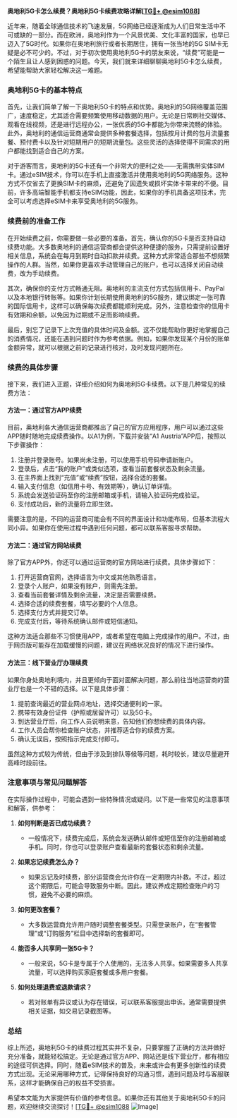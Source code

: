 **奥地利5G卡怎么续费？奥地利5G卡续费攻略详解[[TG💪+ @esim1088](https://t.me/s/esim1088)]**

近年来，随着全球通信技术的飞速发展，5G网络已经逐渐成为人们日常生活中不可或缺的一部分。而在欧洲，奥地利作为一个风景优美、文化丰富的国家，也早已迈入了5G时代。如果你在奥地利旅行或者长期居住，拥有一张当地的5G SIM卡无疑是必不可少的。不过，对于初次使用奥地利5G卡的朋友来说，“续费”可能是一个陌生且让人感到困惑的问题。今天，我们就来详细聊聊奥地利5G卡怎么续费，希望能帮助大家轻松解决这一难题。

### 奥地利5G卡的基本特点

首先，让我们简单了解一下奥地利5G卡的特点和优势。奥地利的5G网络覆盖范围广，速度稳定，尤其适合需要频繁使用移动数据的用户。无论是日常刷社交媒体、观看在线视频，还是进行远程办公，一张优质的5G卡都能为你带来流畅的体验。此外，奥地利的通信运营商通常会提供多种套餐选择，包括按月计费的包月流量套餐、预付费卡以及针对短期用户的短期流量包。这些灵活的选择使得不同需求的用户都能找到适合自己的方案。

对于游客而言，奥地利的5G卡还有一个非常大的便利之处——无需携带实体SIM卡。通过eSIM技术，你可以在手机上直接激活并使用奥地利的5G网络服务。这种方式不仅省去了更换SIM卡的麻烦，还避免了因遗失或损坏实体卡带来的不便。目前，许多高端智能手机都支持eSIM功能，因此，如果你的手机具备这项技术，完全可以考虑选择eSIM卡来享受奥地利的5G服务。

### 续费前的准备工作

在开始续费之前，你需要做一些必要的准备。首先，确认你的5G卡是否支持自动续费功能。大多数奥地利的通信运营商都会提供这种便捷的服务，只需提前设置好相关信息，系统会在每月到期时自动扣款并续费。这种方式非常适合那些不想频繁操作的人群。当然，如果你更喜欢手动管理自己的账户，也可以选择关闭自动续费，改为手动续费。

其次，确保你的支付方式畅通无阻。奥地利的主流支付方式包括信用卡、PayPal以及本地银行转账等。如果你计划长期使用奥地利的5G服务，建议绑定一张可靠的国际信用卡，这样可以确保每次续费都能顺利完成。另外，注意检查你的信用卡有效期和余额，以免因为过期或不足而影响续费。

最后，别忘了记录下上次充值的具体时间及金额。这不仅能帮助你更好地掌握自己的消费情况，还能在遇到问题时作为参考依据。例如，如果你发现某个月份的账单金额异常，就可以根据之前的记录进行核对，及时发现问题所在。

### 续费的具体步骤

接下来，我们进入正题，详细介绍如何为奥地利5G卡续费。以下是几种常见的续费方法：

#### 方法一：通过官方APP续费

目前，奥地利各大通信运营商都推出了自己的官方应用程序，用户可以通过这些APP随时随地完成续费操作。以A1为例，下载并安装“A1 Austria”APP后，按照以下步骤操作：

1. 注册并登录账号。如果尚未注册，可以使用手机号码申请新账户。
2. 登录后，点击“我的账户”或类似选项，查看当前套餐状态及剩余流量。
3. 在主界面上找到“充值”或“续费”按钮，选择合适的套餐。
4. 输入支付信息（如信用卡号、有效期等），确认订单详情。
5. 系统会发送验证码至你的注册邮箱或手机，请输入验证码完成验证。
6. 支付成功后，新的流量将立即生效。

需要注意的是，不同的运营商可能会有不同的界面设计和功能布局，但基本流程大同小异。如果你在使用过程中遇到任何问题，都可以联系客服寻求帮助。

#### 方法二：通过官方网站续费

除了官方APP外，你还可以通过运营商的官方网站进行续费。具体步骤如下：

1. 打开运营商官网，选择语言为中文或其他熟悉语言。
2. 登录个人账户，如果没有账户，则需先注册。
3. 查看当前套餐详情及剩余流量，决定是否需要续费。
4. 选择合适的续费套餐，填写必要的个人信息。
5. 选择支付方式并提交订单。
6. 完成支付后，等待系统确认邮件或短信通知。

这种方法适合那些不习惯使用APP，或者希望在电脑上完成操作的用户。不过，由于网页版可能存在加载缓慢的问题，建议在网络状况良好的情况下进行操作。

#### 方法三：线下营业厅办理续费

如果你身处奥地利境内，并且更倾向于面对面解决问题，那么前往当地运营商的营业厅也是一个不错的选择。以下是具体步骤：

1. 提前查询最近的营业网点地址，选择交通便利的一家。
2. 携带有效身份证件（护照或居留许可）以及5G卡。
3. 到达营业厅后，向工作人员说明来意，告知他们你想续费的具体内容。
4. 工作人员会帮你检查账户状态，并推荐适合你的续费方案。
5. 确认无误后，按照指示完成支付即可。

虽然这种方式较为传统，但由于涉及到排队等候等问题，耗时较长，建议尽量避开高峰时段前往。

### 注意事项与常见问题解答

在实际操作过程中，可能会遇到一些特殊情况或疑问。以下是一些常见的注意事项和解答，供参考：

1. **如何判断是否已成功续费？**
   - 一般情况下，续费完成后，系统会发送确认邮件或短信至你的注册邮箱或手机。同时，你也可以登录账户查看最新的套餐状态和剩余流量。

2. **如果忘记续费怎么办？**
   - 如果忘记及时续费，部分运营商会允许你在一定期限内补救。不过，超过这个期限后，可能会导致服务中断。因此，建议养成定期检查账户的习惯，避免不必要的麻烦。

3. **如何更改套餐？**
   - 大多数运营商允许用户随时调整套餐类型。只需登录账户，在“套餐管理”或“订购服务”栏目中选择新的套餐即可。

4. **能否多人共享同一张5G卡？**
   - 一般来说，5G卡是专属于个人使用的，无法多人共享。如果需要多人共享流量，可以选择购买家庭套餐或多用户套餐。

5. **如何处理退费或退款请求？**
   - 若对账单有异议或认为存在错误，可以联系客服提出申诉。通常需要提供相关证据，如交易记录截图等。

### 总结

综上所述，奥地利5G卡的续费过程其实并不复杂，只要掌握了正确的方法并做好充分准备，就能轻松搞定。无论是通过官方APP、网站还是线下营业厅，都有相应的途径可供选择。同时，随着eSIM技术的普及，未来或许会有更多创新性的续费方式出现。无论采用哪种方式，记得保持良好的沟通习惯，遇到问题及时与客服联系，这样才能确保自己的权益不受损害。

希望本文能为大家提供有价值的参考信息。如果你还有其他关于奥地利5G卡的问题，欢迎继续交流探讨！[[TG💪+ @esim1088](https://t.me/s/esim1088) ![Image](https://i.postimg.cc/4NQfJmqS/Snipaste-2025-05-13-00-14-12.png)]
